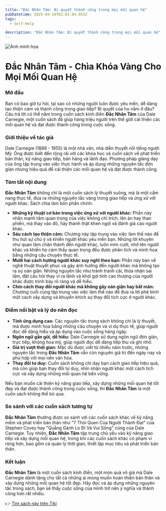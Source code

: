 ```yaml
---
title: "Đắc Nhân Tâm: Bí quyết thành công trong mọi mối quan hệ"
pubDatetime: 2025-04-19T02:01:04.955Z
tags:
  - Self-Help

description: "Đắc Nhân Tâm: Bí quyết thành công trong mọi mối quan hệ"
---
```


![Ảnh minh họa](https://external-content.duckduckgo.com/iu/?u=https%3A%2F%2Freviewsach.net%2Fwp-content%2Fuploads%2F2018%2F12%2Freview-sach-dac-nhan-tam.jpg&f=1&nofb=1&ipt=6c3682a76c3a3af6b69cc2cbe8d754d85952bbf2568a4112b67f5541eb072c4a) 

 # Đắc Nhân Tâm - Chìa Khóa Vàng Cho Mọi Mối Quan Hệ

### Mở đầu

Bạn có bao giờ tự hỏi, tại sao có những người luôn được yêu mến, dễ dàng tạo thiện cảm và thành công trong giao tiếp? Bí quyết của họ nằm ở đâu? Câu trả lời có thể nằm trong cuốn sách kinh điển **Đắc Nhân Tâm** của Dale Carnegie, một cuốn sách đã giúp hàng triệu người trên thế giới cải thiện các mối quan hệ và đạt được thành công trong cuộc sống.

### Giới thiệu về tác giả

Dale Carnegie (1888 - 1955) là một nhà văn, nhà diễn thuyết nổi tiếng người Mỹ. Ông được biết đến rộng rãi với các khóa học và cuốn sách về phát triển bản thân, kỹ năng giao tiếp, bán hàng và lãnh đạo. Phương pháp giảng dạy của ông tập trung vào việc thực hành và áp dụng những nguyên tắc đơn giản nhưng hiệu quả để cải thiện các mối quan hệ và đạt được thành công.

### Tóm tắt nội dung

**Đắc Nhân Tâm** không chỉ là một cuốn sách lý thuyết suông, mà là một cẩm nang thực tế, đưa ra những nguyên tắc vàng trong giao tiếp và ứng xử với người khác. Sách chia làm bốn phần chính:

*   **Những kỹ thuật cơ bản trong việc ứng xử với người khác:** Phần này nhấn mạnh tầm quan trọng của việc không chỉ trích, lên án hay than phiền, mà thay vào đó, hãy thành thật khen ngợi và đánh giá cao người khác.
*   **Sáu cách tạo thiện cảm:** Chương này tập trung vào việc làm thế nào để thu hút sự chú ý và khiến người khác yêu mến bạn. Những lời khuyên như quan tâm chân thành đến người khác, luôn mỉm cười, nhớ tên người khác và khiến họ cảm thấy quan trọng đều được phân tích và minh họa bằng những câu chuyện thực tế.
*   **Mười hai cách hướng người khác suy nghĩ theo bạn:** Phần này bàn về nghệ thuật thuyết phục và gây ảnh hưởng đến người khác mà không tạo ra sự oán giận. Những nguyên tắc như tránh tranh cãi, thừa nhận sai lầm, đặt câu hỏi thay vì ra lệnh và khơi gợi tính cao thượng của người khác được trình bày rõ ràng và dễ hiểu.
*   **Chín cách thay đổi người khác mà không gây oán giận hay bất mãn:** Chương cuối cùng tập trung vào việc làm thế nào để đưa ra lời phê bình một cách xây dựng và khuyến khích sự thay đổi tích cực ở người khác.

### Điểm nổi bật và lý do nên đọc

*   **Tính ứng dụng cao:** Các nguyên tắc trong sách không chỉ là lý thuyết, mà được minh họa bằng những câu chuyện và ví dụ thực tế, giúp người đọc dễ dàng hiểu và áp dụng vào cuộc sống hàng ngày.
*   **Ngôn ngữ gần gũi, dễ hiểu:** Dale Carnegie sử dụng ngôn ngữ đơn giản, trực tiếp, không hoa mỹ, giúp người đọc dễ dàng tiếp thu và ghi nhớ.
*   **Giá trị vượt thời gian:** Mặc dù được viết từ nhiều năm trước, những nguyên tắc trong **Đắc Nhân Tâm** vẫn còn nguyên giá trị đến ngày nay và phù hợp với mọi nền văn hóa.
*   **Thay đổi tư duy:** Cuốn sách không chỉ dạy bạn cách giao tiếp hiệu quả, mà còn giúp bạn thay đổi tư duy, nhìn nhận người khác một cách tích cực và xây dựng những mối quan hệ bền vững.

Nếu bạn muốn cải thiện kỹ năng giao tiếp, xây dựng những mối quan hệ tốt đẹp và đạt được thành công trong cuộc sống, thì **Đắc Nhân Tâm** là một cuốn sách không thể bỏ qua.

### So sánh với các cuốn sách tương tự

**Đắc Nhân Tâm** thường được so sánh với các cuốn sách khác về kỹ năng mềm và phát triển bản thân như "7 Thói Quen Của Người Thành Đạt" của Stephen Covey hay "Quẳng Gánh Lo Đi Và Vui Sống" cũng của Dale Carnegie. Tuy nhiên, **Đắc Nhân Tâm** tập trung chủ yếu vào kỹ năng giao tiếp và xây dựng mối quan hệ, trong khi các cuốn sách khác có phạm vi rộng hơn, bao gồm cả quản lý thời gian, thiết lập mục tiêu và phát triển bản thân.

### Kết luận

**Đắc Nhân Tâm** là một cuốn sách kinh điển, một món quà vô giá mà Dale Carnegie dành tặng cho tất cả những ai mong muốn hoàn thiện bản thân và xây dựng những mối quan hệ tốt đẹp. Hãy đọc và áp dụng những nguyên tắc trong sách, bạn sẽ thấy cuộc sống của mình trở nên ý nghĩa và thành công hơn rất nhiều.


👉 [Tìm sách này trên Tiki](https://tiki.vn/search?q=%C4%90%E1%BA%AFc%20Nh%C3%A2n%20T%C3%A2m)
